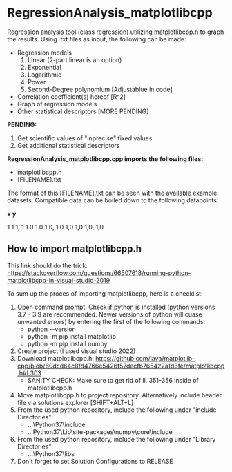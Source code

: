 # RegressionAnalysis_matplotlibcpp
Regression analysis tool (class regression) utilizing matplotlibcpp.h to graph the results.
Using .txt files as input, the following can be made:
  - Regression models
     1. Linear (2-part linear is an option)
     2. Exponential
     3. Logarithmic
     4. Power
     5. Second-Degree polynomium [Adjustablue in code]
 - Correlation coefficient(s) hereof [R^2]
 - Graph of regression models
 - Other statistical descriptors [MORE PENDING]

**PENDING:**
1. Get scientific values of "inprecise" fixed values
2. Get additional statistical descriptors

**RegressionAnalysis_matplotlibcpp.cpp imports the following files:**
- matplotlibcpp.h
- [FILENAME].txt

The format of this [FILENAME].txt can be seen with the available example datasets. Compatible data can be boiled down to the following datapoints:

**x**	**y**
<tr>
<th>1</th> 	<th>1</th>
</tr>
<th>1</th>,      <th>1</th>
<tr>
<th>1.0</th>	<th>1.0</th>
</tr>
<th>1.0</th>,	<th>1.0</th>
<tr>
<th>1,0</th>	<th>1,0</th>
</tr>
<th>1,0</th>,	<th>1,0</th>

## How to import matplotlibcpp.h
This link should do the trick: https://stackoverflow.com/questions/66507618/running-python-matplotlibcpp-in-visual-studio-2019

To sum up the proces of importing matplotlibcpp, here is a checklist:
1. Open command prompt. Check if python is installed (python versions 3.7 - 3.9 are recommended. Newer versions of python will cuase unwanted errors) by entering the first of the following commands:
   - python --version
   - python -m pip install matplotlib
   - python -m pip install numpy
2. Create project (I used visual studio 2022)
3. Download matplotlibcpp.h: https://github.com/lava/matplotlib-cpp/blob/60dcd64c8fd4766e5426f57decfb765422a1d3fe/matplotlibcpp.h#L303
   - SANITY CHECK: Make sure to get rid of  ll. 351-356 inside of matplotlibcpp.h 
4. Move matplotlibcpp.h to project repository. Alternatively include header file via solutions explorer [SHIFT+ALT+L]
5. From the used python repository, include the following under "include Directories":
	- ...\Python37\include
	- ...Python37\Lib\site-packages\numpy\core\include
6. From the used python repository, include the following under "Library Directories":
	- ...\Python37\libs
7. Don't forget to set Solution Configurations to RELEASE

